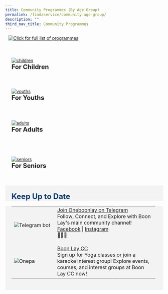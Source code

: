 ```yaml
---
title: Community Programmes (By Age Group)
permalink: /findaservice/community-age-group/
description: ""
third_nav_title: Community Programmes
---
```

<div style="margin: 10px;" class="col"> <p></p>
		<a href="/programmes-factsheet/"><img alt="Click for full list of programmes" src="https://dabuttonfactory.com/button.png?t=Click+for+Full+List+of+Programmes+(Boon+Lay)&amp;f=Open+Sans-Bold&amp;ts=25&amp;tc=fff&amp;hp=45&amp;vp=20&amp;c=11&amp;bgt=unicolored&amp;bgc=674ea7"></a></div>

<p></p><div style="padding: 20px 0px 0px 0px;" class="row">
	<div style="padding: 20px 20px 20px 20px;" class="col">
<a href="/for-children/community"><img alt="children" src="https://img.freepik.com/premium-vector/little-kid-hand-shake-with-friend_97632-6543.jpg?w=740"></a><br>
		<span style="font-size:20px; font-weight: 700;"><b>For Children</b></span>
<br></div>&nbsp; &nbsp; &nbsp; &nbsp;

<div style="padding: 20px 20px 20px 20px;" class="col">
<a href="/for-youths/community/"><img alt="youths" src="https://img.freepik.com/free-vector/cartoon-back-college-concept-with-cheerful-students-set_33099-361.jpg?w=740&amp;t=st=1691076844~exp=1691077444~hmac=1ede406d48338e27ecce35e806f133c213b790f88ffbd37570428f0545196a68"></a><br>
	<span style="font-size:20px; font-weight: 700;"><b>For Youths</b></span>
<br>
	</div></div>
<div style="padding: 20px 0px 0px 0px;" class="row">
	<div style="padding: 20px 20px 20px 20px;" class="col">
<a href="/for-adults/community/"><img alt="adults" src="https://img.freepik.com/premium-vector/happy-young-man-woman-standing-together_532867-542.jpg?w=740"></a><br>
		<span style="font-size:20px; font-weight: 700;"><b>For Adults</b></span><br>
<br></div>&nbsp; &nbsp; &nbsp; &nbsp;

<div style="padding: 20px 20px 20px 20px;" class="col">
<a href="/for-seniors/community/"><img alt="seniors" src="https://img.freepik.com/free-vector/active-elderly-people-concept_23-2148626942.jpg?w=740&amp;t=st=1691076928~exp=1691077528~hmac=6386282509903c7ddb4b4c6c886accc85f13a3e39838cebe1818c510d8d1236d"></a><br>
	<span style="font-size:20px; font-weight: 700;"><b>For Seniors</b></span><br>
<br></div></div><p></p>

<div style="font-size:24px; font-weight: 700; color: #063970; background-color: #f3f3f3; padding: 20px 0px 0px 20px;" class="row"> Keep Up to Date</div>
<div style="font-size:18px ;background-color: #f3f3f3; padding: 0px 25px 0px 20px;" class="row"><table style="width:100%">
  <tbody><tr>
    <td style="width:30%">
      <img src="https://scontent.fsin4-1.fna.fbcdn.net/v/t39.30808-6/217673923_10159331096063560_2877714396179796440_n.jpg?stp=dst-jpg_p526x296&amp;_nc_cat=100&amp;ccb=1-7&amp;_nc_sid=8bfeb9&amp;_nc_ohc=iAfPiMTBGloAX9JTXRG&amp;_nc_ht=scontent.fsin4-1.fna&amp;oh=00_AfAt30Bo7K4pqgSvqgydP4aQRwO_k14uog12sF-YvoRrEA&amp;oe=64D9E780" alt="Telegram bot">
    </td>	
    <td style="width:70%">
      	<a href="https://t.me/oneboonlay" target="_blank">Join  Oneboonlay on Telegram</a>
   <br>
	Follow, Connect, and Explore with Boon Lay's main community channel!<br> 
	<a href="https://www.facebook.com/OneBoonLay/" target="_blank">Facebook</a> | 	<a href="https://www.instagram.com/oneboonlay/?hl=en" target="_blank">Instagram</a><br>🌟🏢📲<p></p>

       
  </td></tr>
		
<tr>
    <td style="width:30%">
      <img src="https://www.pa.gov.sg/images/Our%20Network/Community%20Club/onepalogo.jpg" alt="Onepa">
    </td>	
    <td style="width:70%">
      	<a href="https://www.onepa.gov.sg/cc/boon-lay-cc" target="_blank">Boon Lay CC</a>
   <br>
	Sign up for Yoga classes or join a karaoke interest group! Explore events, courses, and interest groups at Boon Lay CC now! <br>
	</td>
</tr>
		
</tbody></table>    
	<br>
  
</div>